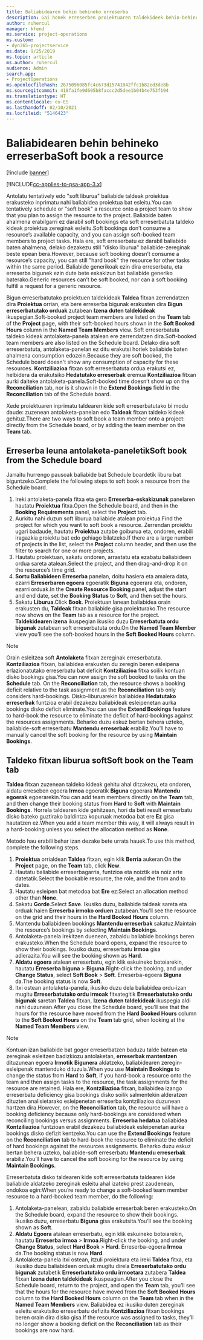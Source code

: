 ```yaml
---
title: Baliabidearen behin behineko erreserba
description: Gai honek erreserben proiektuaren taldekideek behin-behinean nola antolatu edo programatzeko informazioa eskaintzen du.
author: ruhercul
manager: kfend
ms.service: project-operations
ms.custom:
- dyn365-projectservice
ms.date: 9/25/2019
ms.topic: article
ms.author: ruhercul
audience: Admin
search.app:
- ProjectOperations
ms.openlocfilehash: 2675096085fc4c673d15741042ffc1b82ed3de8b
ms.sourcegitcommit: 418fa1fe9d605b8faccc2d5dee1b04b4e753f194
ms.translationtype: HT
ms.contentlocale: eu-ES
ms.lasthandoff: 02/10/2021
ms.locfileid: "5146423"
---
```

# <a name="soft-book-a-resource"></a><span data-ttu-id="75b15-103">Baliabidearen behin behineko erreserba</span><span class="sxs-lookup"><span data-stu-id="75b15-103">Soft book a resource</span></span>

[!include [banner](../includes/psa-now-project-operations.md)]

[!INCLUDE[cc-applies-to-psa-app-3.x](../includes/cc-applies-to-psa-app-3x.md)]

<span data-ttu-id="75b15-104">Antolatu tentatively edo "soft liburua" baliabide taldeak proiektua erakusteko inprimatu nahi baliabidea proiektua bat esleitu.</span><span class="sxs-lookup"><span data-stu-id="75b15-104">You can tentatively schedule or "soft book" a resource onto a project team to show that you plan to assign the resource to the project.</span></span> <span data-ttu-id="75b15-105">Baliabide baten ahalmena erabilgarri ez darabil soft bookings eta soft erreserbatuta taldeko kideak proiektua zereginak esleitu.</span><span class="sxs-lookup"><span data-stu-id="75b15-105">Soft bookings don’t consume a resource’s available capacity, and you can assign soft-booked team members to project tasks.</span></span> <span data-ttu-id="75b15-106">Hala ere, soft erreserbatu ez darabil baliabide baten ahalmena, delako dezakezu still "disko liburua" baliabide-zereginak beste epean bera.</span><span class="sxs-lookup"><span data-stu-id="75b15-106">However, because soft booking doesn’t consume a resource’s capacity, you can still "hard book" the resource for other tasks within the same period.</span></span> <span data-ttu-id="75b15-107">Baliabide generikoak ezin dira erreserbatu, eta erreserba bigunek ezin dute bete eskakizun bat baliabide generiko baterako.</span><span class="sxs-lookup"><span data-stu-id="75b15-107">Generic resources can’t be soft booked, nor can a soft booking fulfill a request for a generic resource.</span></span>

<span data-ttu-id="75b15-108">Bigun erreserbatutako proiektuen taldekideak **Taldea** fitxan zerrendatzen dira **Proiektua** orrian, eta bere erreserba bigunak erakusten dira **Bigun erreserbatutako orduak** zutabean **Izena duten taldekideak** ikuspegian.</span><span class="sxs-lookup"><span data-stu-id="75b15-108">Soft-booked project team members are listed on the **Team** tab of the **Project** page, with their soft-booked hours shown in the **Soft Booked Hours** column in the **Named Team Members** view.</span></span> <span data-ttu-id="75b15-109">Soft erreserbatuta taldeko kideak antolaketa-panela atalean ere zerrendatzen dira.</span><span class="sxs-lookup"><span data-stu-id="75b15-109">Soft-booked team members are also listed on the Schedule board.</span></span> <span data-ttu-id="75b15-110">Delako dira soft erreserbatuta, antolaketa-panelan ez ditu erakutsi horiek baliabide baten ahalmena consumption edozein.</span><span class="sxs-lookup"><span data-stu-id="75b15-110">Because they are soft booked, the Schedule board doesn't show any consumption of capacity for these resources.</span></span> <span data-ttu-id="75b15-111">**Kontziliazioa** fitxan soft erreserbatuta ordua erakutsi ez, helbidera da erakutsiko **Hedatutako erreserbak** eremua **Kontziliazioa** fitxan aurki daiteke antolaketa-panela.</span><span class="sxs-lookup"><span data-stu-id="75b15-111">Soft-booked time doesn’t show up on the **Reconciliation** tab, nor is it shown in the **Extend Bookings** field in the **Reconciliation** tab of the Schedule board.</span></span> 

<span data-ttu-id="75b15-112">Xede proiektuaren inprimatu taldearen kide soft erreserbatutako bi modu daude: zuzenean antolaketa-panelan edo **Taldeak** fitxan taldeko kideak gehituz.</span><span class="sxs-lookup"><span data-stu-id="75b15-112">There are two ways to soft book a team member onto a project: directly from the Schedule board, or by adding the team member on the **Team** tab.</span></span> 

## <a name="soft-book-from-the-schedule-board"></a><span data-ttu-id="75b15-113">Erreserba leuna antolaketa-paneletik</span><span class="sxs-lookup"><span data-stu-id="75b15-113">Soft book from the Schedule board</span></span>
<span data-ttu-id="75b15-114">Jarraitu hurrengo pausoak baliabide bat Schedule boardetik liburu bat biguntzeko.</span><span class="sxs-lookup"><span data-stu-id="75b15-114">Complete the following steps to soft book a resource from the Schedule board.</span></span> 

1. <span data-ttu-id="75b15-115">Ireki antolaketa-panela fitxa eta gero **Erreserba-eskakizunak** panelaren hautatu **Proiektua** fitxa.</span><span class="sxs-lookup"><span data-stu-id="75b15-115">Open the Schedule board, and then in the **Booking Requirements** panel, select the **Project** tab.</span></span>
2. <span data-ttu-id="75b15-116">Aurkitu nahi duzun soft liburua baliabide atalean proiektua.</span><span class="sxs-lookup"><span data-stu-id="75b15-116">Find the project for which you want to soft book a resource.</span></span> <span data-ttu-id="75b15-117">Zerrendan proiektu ugari badaude, hautatu **Proiektua** zutabe goiburua eta, ondoren, erabili iragazkia proiektu bat edo gehiago bilatzeko.</span><span class="sxs-lookup"><span data-stu-id="75b15-117">If there are a large number of projects in the list, select the **Project** column header, and then use the filter to search for one or more projects.</span></span>
3. <span data-ttu-id="75b15-118">Hautatu proiektuan, sakatu ondoren, arrastatu eta ezabatu baliabideen ordua sareta atalean.</span><span class="sxs-lookup"><span data-stu-id="75b15-118">Select the project, and then drag-and-drop it on the resource’s time grid.</span></span>
5. <span data-ttu-id="75b15-119">**Sortu Baliabideen Erreserba** panelan, doitu hasiera eta amaiera data, ezarri **Erreserbaren egoera** egoeratik **Biguna** egoerara eta, ondoren, ezarri orduak.</span><span class="sxs-lookup"><span data-stu-id="75b15-119">In the **Create Resource Booking** panel, adjust the start and end date, set the **Booking Status** to **Soft**, and then set the hours.</span></span> 
6. <span data-ttu-id="75b15-120">Sakatu **Liburua**.</span><span class="sxs-lookup"><span data-stu-id="75b15-120">Click **Book**.</span></span> <span data-ttu-id="75b15-121">Proiektuan lanean baliabidea orain erakusten du, **Taldeak** fitxan baliabide gisa proiekturako.</span><span class="sxs-lookup"><span data-stu-id="75b15-121">The resource now shows on the **Team** tab as a resource for the project.</span></span> <span data-ttu-id="75b15-122">**Taldekidearen izena** ikuspegian ikusiko duzu **Erreserbatuta ordu bigunak** zutabean soft erreserbatuta ordu.</span><span class="sxs-lookup"><span data-stu-id="75b15-122">On the **Named Team Member** view you’ll see the soft-booked hours in the **Soft Booked Hours** column.</span></span>

> [!NOTE]
> <span data-ttu-id="75b15-123">Orain esleitzea soft **Antolaketa** fitxan zereginak erreserbatuta. **Kontziliazioa** fitxan, baliabidea erakusten du zeregin beren esleipena erlazionatutako erreserbatu bat deficit **Kontziliazioa** fitxa soilik kontuan disko bookings gisa.</span><span class="sxs-lookup"><span data-stu-id="75b15-123">You can now assign the soft booked to tasks on the **Schedule** tab. On the **Reconciliation** tab, the resource shows a booking deficit relative to the task assignment as the **Reconciliation** tab only considers hard-bookings.</span></span> <span data-ttu-id="75b15-124">Disko-liburuarekin baliabidea **Hedatutako erreserbak** funtzioa erabil dezakezu baliabideak esleipenetan aurka bookings disko deficit eliminate.</span><span class="sxs-lookup"><span data-stu-id="75b15-124">You can use the **Extend Bookings** feature to hard-book the resource to eliminate the deficit of hard-bookings against the resources assignments.</span></span> <span data-ttu-id="75b15-125">Beharko duzu eskuz bertan behera uzteko, baliabide-soft erreserbatu **Mantendu erreserbak** erabiliz.</span><span class="sxs-lookup"><span data-stu-id="75b15-125">You’ll have to manually cancel the soft booking for the resource by using **Maintain Bookings**.</span></span>

## <a name="soft-book-on-the-team-tab"></a><span data-ttu-id="75b15-126">Taldeko fitxan liburua soft</span><span class="sxs-lookup"><span data-stu-id="75b15-126">Soft book on the Team tab</span></span>

<span data-ttu-id="75b15-127">**Taldea** fitxan zuzenean taldeko kideak gehitu ahal ditzakezu, eta ondoren, aldatu erreseben egoera **Irmoa** egoeratik **Biguna** egoerara **Mantendu egoerak** egoerarekin.</span><span class="sxs-lookup"><span data-stu-id="75b15-127">You can add team members directly on the **Team** tab, and then change their booking status from **Hard** to **Soft** with **Maintain Bookings**.</span></span> <span data-ttu-id="75b15-128">Horrela taldearen kide gehitzean, hori da beti result erreserbatu disko bateko guztirako baldintza kopuruak metodoa bat ere **Ez** gisa hautatzen ez.</span><span class="sxs-lookup"><span data-stu-id="75b15-128">When you add a team member this way, it will always result in a hard-booking unless you select the allocation method as **None**.</span></span>

<span data-ttu-id="75b15-129">Metodo hau erabili behar izan dezake bete urrats hauek.</span><span class="sxs-lookup"><span data-stu-id="75b15-129">To use this method, complete the following steps.</span></span>

1. <span data-ttu-id="75b15-130">**Proiektua** orrialdean **Taldea** fitxan, egin klik **Berria** aukeran.</span><span class="sxs-lookup"><span data-stu-id="75b15-130">On the **Project** page, on the **Team** tab, click **New**.</span></span>
2. <span data-ttu-id="75b15-131">Hautatu baliabide erreserbagarria, funtzioa eta noiztik eta noiz arte datetatik.</span><span class="sxs-lookup"><span data-stu-id="75b15-131">Select the bookable resource, the role, and the from and to dates.</span></span>
3. <span data-ttu-id="75b15-132">Hautatu esleipen bat metodoa bat **Ere** ez:</span><span class="sxs-lookup"><span data-stu-id="75b15-132">Select an allocation method other than **None**.</span></span>
4. <span data-ttu-id="75b15-133">Sakatu **Gorde**.</span><span class="sxs-lookup"><span data-stu-id="75b15-133">Select **Save**.</span></span> <span data-ttu-id="75b15-134">Ikusiko duzu, baliabide taldeak sareta eta orduak haien **Erreserba irmoko orduen** zutabean.</span><span class="sxs-lookup"><span data-stu-id="75b15-134">You’ll see the resource on the grid and their hours in the **Hard Booked Hours** column.</span></span>
5. <span data-ttu-id="75b15-135">Mantendu baliabideen bookings **Mantendu erreserbak** sakatuz.</span><span class="sxs-lookup"><span data-stu-id="75b15-135">Maintain the resource’s bookings by selecting **Maintain Bookings**.</span></span>
6. <span data-ttu-id="75b15-136">Antolaketa-panela irekitzen duenean, zabaldu baliabide bookings beren erakusteko.</span><span class="sxs-lookup"><span data-stu-id="75b15-136">When the Schedule board opens, expand the resource to show their bookings.</span></span> <span data-ttu-id="75b15-137">Ikusiko duzu, erreserbatu **Irmoa** gisa adierazita.</span><span class="sxs-lookup"><span data-stu-id="75b15-137">You will see the booking shown as **Hard**.</span></span>
7. <span data-ttu-id="75b15-138">**Aldatu egoera** atalean erreserbatu, egin klik eskuineko botoiarekin, hautatu **Erreserba biguna** \> **Biguna**.</span><span class="sxs-lookup"><span data-stu-id="75b15-138">Right-click the booking, and under **Change Status**, select **Soft Book** \> **Soft**.</span></span> <span data-ttu-id="75b15-139">Erreserba-egoera **Biguna** da.</span><span class="sxs-lookup"><span data-stu-id="75b15-139">The booking status is now **Soft**.</span></span>
8. <span data-ttu-id="75b15-140">Itxi ostean antolaketa-panela, ikusiko duzu dela baliabidea ordu-izan mugitu **Erreserbatutako ordu irmoak** fitxategitik **Erreserbatutako ordu bigunak** saretan **Taldea** fitxan, **Izena duten taldekideak** ikuspegia aldi nahi duzunean.</span><span class="sxs-lookup"><span data-stu-id="75b15-140">After you close the Schedule board, you’ll see that the hours for the resource have moved from the **Hard Booked Hours** column to the **Soft Booked Hours** on the **Team** tab grid, when looking at the **Named Team Members** view.</span></span>

> [!NOTE]
> <span data-ttu-id="75b15-141">Kontuan izan baliabide bat gogor erreserbatzen baduzu talde batean eta zereginak esleitzen badizkiozu antolaketan, **erreserbak mantentzen** dituzunean egoera **Irmotik** **Bigunera** aldatzeko, baliabidearen zeregin-esleipenak mantenduko dituzula.</span><span class="sxs-lookup"><span data-stu-id="75b15-141">When you use **Maintain Bookings** to change the status from **Hard** to **Soft**, if you hard-book a resource onto the team and then assign tasks to the resource, the task assignments for the resource are retained.</span></span> <span data-ttu-id="75b15-142">Hala ere, **Kontziliazioa** fitxan, baliabidea izango erreserbatu deficiency gisa bookings disko soilik salmentekin alderatzen dituzten analisietarako esleipenetan erreserba kontziliazioa duzunean hartzen dira.</span><span class="sxs-lookup"><span data-stu-id="75b15-142">However, on the **Reconciliation** tab, the resource will have a booking deficiency because only hard-bookings are considered when reconciling bookings versus assignments.</span></span> <span data-ttu-id="75b15-143">**Erreserba hedatua** baliabidea **Kontziliazioa** funtzioan erabil dezakezu baliabideak esleipenetan aurka bookings disko defizit kentzeko.</span><span class="sxs-lookup"><span data-stu-id="75b15-143">You can use the **Extend Bookings** feature on the **Reconciliation** tab to hard-book the resource to eliminate the deficit of hard bookings against the resources assignments.</span></span> <span data-ttu-id="75b15-144">Beharko duzu eskuz bertan behera uzteko, baliabide-soft erreserbatu **Mantendu erreserbak** erabiliz.</span><span class="sxs-lookup"><span data-stu-id="75b15-144">You’ll have to cancel the soft booking for the resource by using **Maintain Bookings**.</span></span>

<span data-ttu-id="75b15-145">Erreserbatuta disko taldearen kide soft erreserbatuta taldearen kide baliabide aldatzeko zereginak esleitu ahal izateko prest zaudenean, ondokoa egin:</span><span class="sxs-lookup"><span data-stu-id="75b15-145">When you’re ready to change a soft-booked team member resource to a hard-booked team member, do the following:</span></span>

1. <span data-ttu-id="75b15-146">Antolaketa-panelean, zabaldu baliabide erreserbak beren erakusteko.</span><span class="sxs-lookup"><span data-stu-id="75b15-146">On the Schedule board, expand the resource to show their bookings.</span></span> <span data-ttu-id="75b15-147">Ikusiko duzu, erreserbatu **Biguna** gisa erakutsita.</span><span class="sxs-lookup"><span data-stu-id="75b15-147">You’ll see the booking shown as **Soft**.</span></span>
2. <span data-ttu-id="75b15-148">**Aldatu Egoera** atalean erreserbatu, egin klik eskuineko botoiarekin, hautatu **Erreserba irmoa** \> **Irmoa**.</span><span class="sxs-lookup"><span data-stu-id="75b15-148">Right-click the booking, and under **Change Status**, select **Hard Book** \> **Hard**.</span></span> <span data-ttu-id="75b15-149">Erreserba-egoera **Irmoa** da.</span><span class="sxs-lookup"><span data-stu-id="75b15-149">The booking status is now **Hard**.</span></span>
3. <span data-ttu-id="75b15-150">Antolaketa-panela itxi ostean, itzuli proiektura eta ireki **Taldea** fitxa, eta ikusiko duzu baliabideen orduak mugitu direla **Erreserbatutako ordu bigunak** zutabetik **Erreserbatutako ordu irmoetara** zutabera **Taldea** fitxan **Izena duten taldekideak** ikuspeagian.</span><span class="sxs-lookup"><span data-stu-id="75b15-150">After you close the Schedule board, return to the project, and open the **Team** tab, you’ll see that the hours for the resource have moved from the **Soft Booked Hours** column to the **Hard Booked Hours** column on the **Team** tab when in the **Named Team Members** view.</span></span> <span data-ttu-id="75b15-151">Baliabidea ez ikusiko duten zereginak esleitu erakutsiko erreserbatu defizita **Kontziliazioa** fitxan bookings beren orain dira disko gisa.</span><span class="sxs-lookup"><span data-stu-id="75b15-151">If the resource was assigned to tasks, they’ll no longer show a booking deficit on the **Reconciliation** tab as their bookings are now hard.</span></span>

